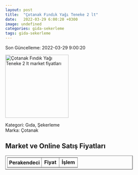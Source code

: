 ```yaml
---
layout: post
title:  "Çotanak Fındık Yağı Teneke 2 lt"
date:   2022-03-29 6:00:20 +0300
image: undefined
categories: gida-sekerleme
tags: gida-sekerleme
---
```


Son Güncelleme: 2022-03-29 9:00:20

<img src="undefined" width="200" alt="Çotanak Fındık Yağı Teneke 2 lt market fiyatları" />

Kategori: Gıda, Şekerleme
<br />
Marka: Çotanak

<h2>Market ve Online Satış Fiyatları</h2>

<table border="1" style="padding: 5px;width:80%;">
  <tr>
    <td style="padding: 5px;"><strong>Perakendeci</strong></td>
    <td><strong>Fiyat</strong></td>
    <td><strong>İşlem</strong></td>
  </tr>
  
</table>
